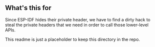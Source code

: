 ## What's this for

Since ESP-IDF hides their private header, we have to find a dirty hack to steal the private headers that we need in order to call those lower-level APIs.

This readme is just a placeholder to keep this directory in the repo.
